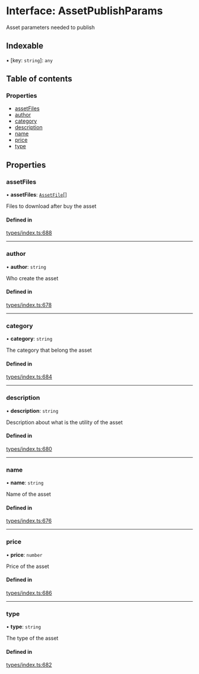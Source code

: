 # Interface: AssetPublishParams

Asset parameters needed to publish

## Indexable

▪ [key: `string`]: `any`

## Table of contents

### Properties

- [assetFiles](AssetPublishParams.md#assetfiles)
- [author](AssetPublishParams.md#author)
- [category](AssetPublishParams.md#category)
- [description](AssetPublishParams.md#description)
- [name](AssetPublishParams.md#name)
- [price](AssetPublishParams.md#price)
- [type](AssetPublishParams.md#type)

## Properties

### assetFiles

• **assetFiles**: [`AssetFile`](AssetFile.md)[]

Files to download after buy the asset

#### Defined in

[types/index.ts:688](https://github.com/nevermined-io/components-catalog/blob/963d32e/lib/src/types/index.ts#L688)

___

### author

• **author**: `string`

Who create the asset

#### Defined in

[types/index.ts:678](https://github.com/nevermined-io/components-catalog/blob/963d32e/lib/src/types/index.ts#L678)

___

### category

• **category**: `string`

The category that belong the asset

#### Defined in

[types/index.ts:684](https://github.com/nevermined-io/components-catalog/blob/963d32e/lib/src/types/index.ts#L684)

___

### description

• **description**: `string`

Description about what is the utility of the asset

#### Defined in

[types/index.ts:680](https://github.com/nevermined-io/components-catalog/blob/963d32e/lib/src/types/index.ts#L680)

___

### name

• **name**: `string`

Name of the asset

#### Defined in

[types/index.ts:676](https://github.com/nevermined-io/components-catalog/blob/963d32e/lib/src/types/index.ts#L676)

___

### price

• **price**: `number`

Price of the asset

#### Defined in

[types/index.ts:686](https://github.com/nevermined-io/components-catalog/blob/963d32e/lib/src/types/index.ts#L686)

___

### type

• **type**: `string`

The type of the asset

#### Defined in

[types/index.ts:682](https://github.com/nevermined-io/components-catalog/blob/963d32e/lib/src/types/index.ts#L682)
